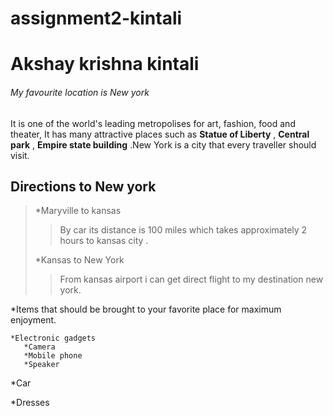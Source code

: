 # assignment2-kintali

# Akshay krishna kintali

###### My favourite location is New york

It is one of the world's leading metropolises for art, fashion, food and theater, It has many attractive places such as **Statue of Liberty** , **Central park** , **Empire state building** .New York is a city that every traveller should visit.

Directions to New york
---
>*Maryville to kansas
>> By car its distance is 100 miles which  takes approximately 2 hours to kansas city .
>
>*Kansas to New York
>>From kansas airport i can get direct flight to my destination new york.

*Items that should be brought to your favorite place for maximum enjoyment. 

    *Electronic gadgets
       *Camera
       *Mobile phone
       *Speaker

   *Car
   
   *Dresses




